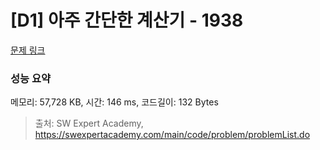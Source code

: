 # [D1] 아주 간단한 계산기 - 1938 

[문제 링크](https://swexpertacademy.com/main/code/problem/problemDetail.do?contestProbId=AV5PjsYKAMIDFAUq) 

### 성능 요약

메모리: 57,728 KB, 시간: 146 ms, 코드길이: 132 Bytes



> 출처: SW Expert Academy, https://swexpertacademy.com/main/code/problem/problemList.do